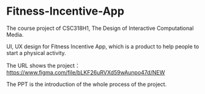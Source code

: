 # Fitness-Incentive-App

The course project of CSC318H1, The Design of Interactive Computational Media.

UI, UX design for Fitness Incentive App, which is a product to help people to start a physical activity.

The URL shows the project：https://www.figma.com/file/bLKF26uRVXd59wAunpo47d/NEW

The PPT is the introduction of the whole process of the project.
